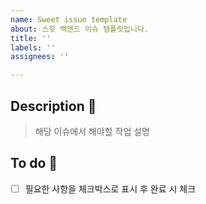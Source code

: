 ```yaml
---
name: Sweet issue template
about: 스윗 백엔드 이슈 템플릿입니다.
title: ''
labels: ''
assignees: ''

---
```


## Description 🍭
> 해당 이슈에서 해야할 작업 설명

##  To do 🍭
- [ ] 필요한 사항을 체크박스로 표시 후 완료 시 체크

